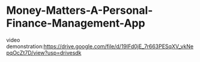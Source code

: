 # Money-Matters-A-Personal-Finance-Management-App
video demonstration:https://drive.google.com/file/d/19lFd0jE_7r663PESqXV_vkNepqOcZt7D/view?usp=drivesdk
